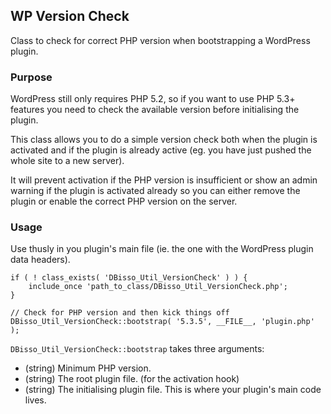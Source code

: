 ## WP Version Check

Class to check for correct PHP version when bootstrapping a WordPress plugin.

### Purpose

WordPress still only requires PHP 5.2, so if you want to use PHP 5.3+ features you need to check the available version before initialising the plugin.

This class allows you to do a simple version check both when the plugin is activated and if the plugin is already active (eg. you have just pushed the whole site to a new server).

It will prevent activation if the PHP version is insufficient or show an admin warning if the plugin is activated already so you can either remove the plugin or enable the correct PHP version on the server.

### Usage

Use thusly in you plugin's main file (ie. the one with the WordPress plugin data headers).

````
if ( ! class_exists( 'DBisso_Util_VersionCheck' ) ) {
	include_once 'path_to_class/DBisso_Util_VersionCheck.php';
}

// Check for PHP version and then kick things off
DBisso_Util_VersionCheck::bootstrap( '5.3.5', __FILE__, 'plugin.php' );
````

`DBisso_Util_VersionCheck::bootstrap` takes three arguments:

* (string) Minimum PHP version.
* (string) The root plugin file. (for the activation hook)
* (string) The initialising plugin file. This is where your plugin's main code lives.